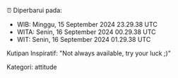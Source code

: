 ⏰ Diperbarui pada:
- WIB: Minggu, 15 September 2024 23.29.38 UTC
- WITA: Senin, 16 September 2024 00.29.38 UTC
- WIT: Senin, 16 September 2024 01.29.38 UTC

Kutipan Inspiratif:
"Not always available, try your luck ;)"


Kategori: attitude

